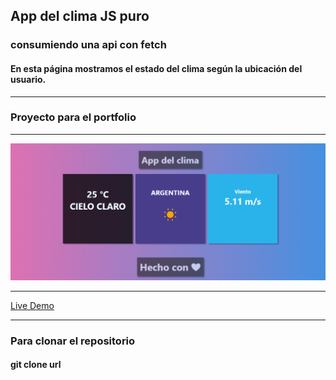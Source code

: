 ## App del clima JS puro
### consumiendo una api con fetch
#### En esta página mostramos el estado del clima según la ubicación del usuario.
********************************
### Proyecto para el portfolio

********************************

![Vea el sitio](App_clima.png "imagen del sitio")
********************************

[Live Demo](https://profsofia.github.io/Api_Clima/)

*****************************

### Para clonar el repositorio 
 #### git clone url